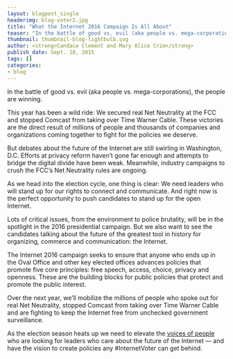 ```yaml
---
layout: blogpost_single
headerimg: blog-voter2.jpg
title: "What the Internet 2016 Campaign Is All About"
teaser: "In the battle of good vs. evil (aka people vs. mega-corporations), the people are winning."
thumbnail: thumbnail-blog-lightbulb.svg
author: <strong>Candace Clement and Mary Alice Crim</strong>
publish_date: Sept. 10, 2015
tags: []
categories:
- blog
---
```


In the battle of good vs. evil (aka people vs. mega-corporations), the people are winning.

This year has been a wild ride: We secured real Net Neutrality at the FCC and stopped Comcast from taking over Time Warner Cable. These victories are the direct result of millions of people and thousands of companies and organizations coming together to fight for the policies we deserve.

But debates about the future of the Internet are still swirling in Washington, D.C. Efforts at privacy reform haven’t gone far enough and attempts to bridge the digital divide have been weak. Meanwhile, industry campaigns to crush the FCC’s Net Neutrality rules are ongoing.

As we head into the election cycle, one thing is clear: We need leaders who will stand up for our rights to connect and communicate. And right now is the perfect opportunity to push candidates to stand up for the open Internet.

Lots of critical issues, from the environment to police brutality, will be in the spotlight in the 2016 presidential campaign. But we also want to see the candidates talking about the future of the greatest tool in history for organizing, commerce and communication: the Internet.

The Internet 2016 campaign seeks to ensure that anyone who ends up in the Oval Office and other key elected offices advances policies that promote five core principles: free speech, access, choice, privacy and openness. These are the building blocks for public policies that protect and promote the public interest.

Over the next year, we’ll mobilize the millions of people who spoke out for real Net Neutrality, stopped Comcast from taking over Time Warner Cable and are fighting to keep the Internet free from unchecked government surveillance.

As the election season heats up we need to elevate the [voices of people](https://internet2016.net/blog/don't-want-to-live-in-world-internet-free/) who are looking for leaders who care about the future of the Internet — and have the vision to create policies any #InternetVoter can get behind. 
